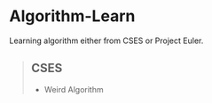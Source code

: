 # Algorithm-Learn
Learning algorithm either from CSES or Project Euler.
> ## CSES
> - Weird Algorithm